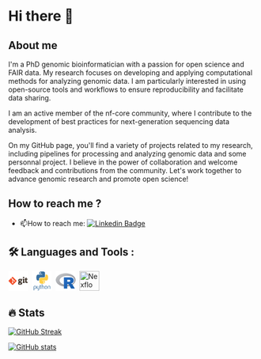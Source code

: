 # Hi there 👋

## About me
I'm a PhD genomic bioinformatician with a passion for open science and FAIR data. My research focuses on developing and applying computational methods for analyzing genomic data. I am particularly interested in using open-source tools and workflows to ensure reproducibility and facilitate data sharing.

I am an active member of the nf-core community, where I contribute to the development of best practices for next-generation sequencing data analysis.

On my GitHub page, you'll find a variety of projects related to my research, including pipelines for processing and analyzing genomic data and some personnal project. I believe in the power of collaboration and welcome feedback and contributions from the community. Let's work together to advance genomic research and promote open science!


## How to reach me ?
- :mailbox:How to reach me: [![Linkedin Badge](https://i.stack.imgur.com/gVE0j.png)](https://www.linkedin.com/in/louis-le-n%C3%A9zet-618aba166/)

## :hammer_and_wrench: Languages and Tools :
<div>
  <img src="https://github.com/devicons/devicon/blob/master/icons/git/git-original-wordmark.svg" title="Git" **alt="Git" width="40" height="40"/>&nbsp;
  <img src="https://github.com/devicons/devicon/blob/master/icons/python/python-original-wordmark.svg" title="Python" **alt="Python" width="40" height="40"/>&nbsp;
  <img src="https://github.com/devicons/devicon/blob/master/icons/r/r-original.svg" title="R" **alt="R" width="40" height="40"/>&nbsp;
  <img src="https://github.com/nextflow-io/trademark/blob/master/nextflow-icon-128x128.png" title="Nexflow" **alt="Nexflow" width="40" height="40"/>&nbsp;
</div>

## :fire: Stats
[![GitHub Streak](http://github-readme-streak-stats.herokuapp.com?user=LouisLeNezet&theme=dark&hide_border=true&mode=weekly)](https://git.io/streak-stats)

[![GitHub stats](https://github-readme-stats.vercel.app/api?username=LouisLeNezet&show_icons=true&theme=dark&count_private=true&show_icons=true)](https://github.com/anuraghazra/github-readme-stats)
